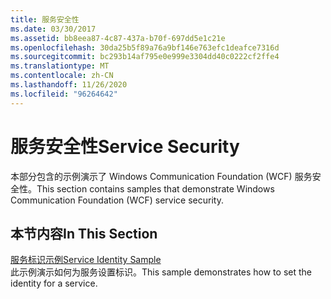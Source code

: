 ```yaml
---
title: 服务安全性
ms.date: 03/30/2017
ms.assetid: bb8eea87-4c87-437a-b70f-697dd5e1c21e
ms.openlocfilehash: 30da25b5f89a76a9bf146e763efc1deafce7316d
ms.sourcegitcommit: bc293b14af795e0e999e3304dd40c0222cf2ffe4
ms.translationtype: MT
ms.contentlocale: zh-CN
ms.lasthandoff: 11/26/2020
ms.locfileid: "96264642"
---
```

# <a name="service-security"></a><span data-ttu-id="1b2c8-102">服务安全性</span><span class="sxs-lookup"><span data-stu-id="1b2c8-102">Service Security</span></span>

<span data-ttu-id="1b2c8-103">本部分包含的示例演示了 Windows Communication Foundation (WCF) 服务安全性。</span><span class="sxs-lookup"><span data-stu-id="1b2c8-103">This section contains samples that demonstrate Windows Communication Foundation (WCF) service security.</span></span>  
  
## <a name="in-this-section"></a><span data-ttu-id="1b2c8-104">本节内容</span><span class="sxs-lookup"><span data-stu-id="1b2c8-104">In This Section</span></span>  

 [<span data-ttu-id="1b2c8-105">服务标识示例</span><span class="sxs-lookup"><span data-stu-id="1b2c8-105">Service Identity Sample</span></span>](service-identity-sample.md)  
 <span data-ttu-id="1b2c8-106">此示例演示如何为服务设置标识。</span><span class="sxs-lookup"><span data-stu-id="1b2c8-106">This sample demonstrates how to set the identity for a service.</span></span>
